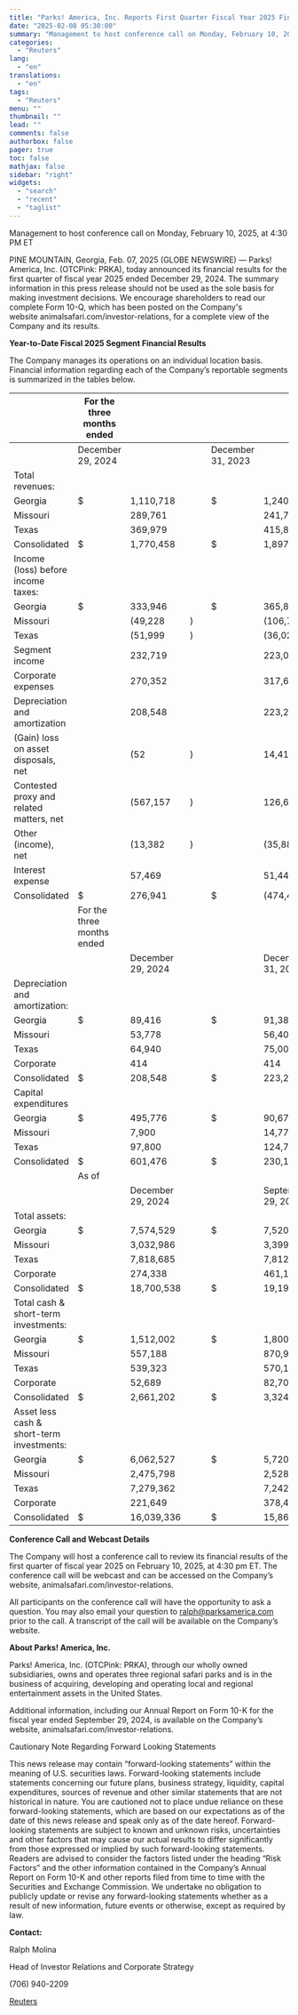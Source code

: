 ```yaml
---
title: "Parks! America, Inc. Reports First Quarter Fiscal Year 2025 Financial Results"
date: "2025-02-08 05:30:00"
summary: "Management to host conference call on Monday, February 10, 2025, at 4:30 PM ETPINE MOUNTAIN, Georgia, Feb. 07, 2025 (GLOBE NEWSWIRE) — Parks! America, Inc. (OTCPink: PRKA), today announced its financial results for the first quarter of fiscal year 2025 ended December 29, 2024. The summary information in this press..."
categories:
  - "Reuters"
lang:
  - "en"
translations:
  - "en"
tags:
  - "Reuters"
menu: ""
thumbnail: ""
lead: ""
comments: false
authorbox: false
pager: true
toc: false
mathjax: false
sidebar: "right"
widgets:
  - "search"
  - "recent"
  - "taglist"
---
```


Management to host conference call on Monday, February 10, 2025, at 4:30 PM ET

PINE MOUNTAIN, Georgia, Feb. 07, 2025 (GLOBE NEWSWIRE) — Parks! America, Inc. (OTCPink: PRKA), today announced its financial results for the first quarter of fiscal year 2025 ended December 29, 2024. The summary information in this press release should not be used as the sole basis for making investment decisions. We encourage shareholders to read our complete Form 10-Q, which has been posted on the Company's website animalsafari.com/investor-relations, for a complete view of the Company and its results.

**Year-to-Date Fiscal 2025 Segment Financial Results**

The Company manages its operations on an individual location basis. Financial information regarding each of the Company’s reportable segments is summarized in the tables below.

|  | For the three months ended | | | | | |  |
| --- | --- | --- | --- | --- | --- | --- | --- |
|  | December 29, 2024 | |  |  | December 31, 2023 | |  |
| Total revenues: |  |  |  |  |  |  |  |
| Georgia | $ | 1,110,718 |  |  | $ | 1,240,010 |  |
| Missouri |  | 289,761 |  |  |  | 241,721 |  |
| Texas |  | 369,979 |  |  |  | 415,894 |  |
| Consolidated | $ | 1,770,458 |  |  | $ | 1,897,625 |  |
| Income (loss) before income taxes: |  |  |  |  |  |  |  |
| Georgia | $ | 333,946 |  |  | $ | 365,842 |  |
| Missouri |  | (49,228 | ) |  |  | (106,768 | ) |
| Texas |  | (51,999 | ) |  |  | (36,025 | ) |
| Segment income |  | 232,719 |  |  |  | 223,049 |  |
| Corporate expenses |  | 270,352 |  |  |  | 317,686 |  |
| Depreciation and amortization |  | 208,548 |  |  |  | 223,203 |  |
| (Gain) loss on asset disposals, net |  | (52 | ) |  |  | 14,417 |  |
| Contested proxy and related matters, net |  | (567,157 | ) |  |  | 126,640 |  |
| Other (income), net |  | (13,382 | ) |  |  | (35,887 | ) |
| Interest expense |  | 57,469 |  |  |  | 51,445 |  |
| Consolidated | $ | 276,941 |  |  | $ | (474,455 | ) |
|  | For the three months ended | | | | | |  |
|  |  | December 29, 2024 |  |  |  | December 31, 2023 |  |
| Depreciation and amortization: |  |  |  |  |  |  |  |
| Georgia | $ | 89,416 |  |  | $ | 91,389 |  |
| Missouri |  | 53,778 |  |  |  | 56,400 |  |
| Texas |  | 64,940 |  |  |  | 75,000 |  |
| Corporate |  | 414 |  |  |  | 414 |  |
| Consolidated | $ | 208,548 |  |  | $ | 223,203 |  |
| Capital expenditures |  |  |  |  |  |  |  |
| Georgia | $ | 495,776 |  |  | $ | 90,677 |  |
| Missouri |  | 7,900 |  |  |  | 14,774 |  |
| Texas |  | 97,800 |  |  |  | 124,715 |  |
| Consolidated | $ | 601,476 |  |  | $ | 230,166 |  |
|  | As of | | | | | |  |
|  |  | December 29, 2024 |  |  |  | September 29, 2024 |  |
| Total assets: |  |  |  |  |  |  |  |
| Georgia | $ | 7,574,529 |  |  | $ | 7,520,918 |  |
| Missouri |  | 3,032,986 |  |  |  | 3,399,324 |  |
| Texas |  | 7,818,685 |  |  |  | 7,812,661 |  |
| Corporate |  | 274,338 |  |  |  | 461,168 |  |
| Consolidated | $ | 18,700,538 |  |  | $ | 19,194,071 |  |
| Total cash & short-term investments: |  |  |  |  |  |  |  |
| Georgia | $ | 1,512,002 |  |  | $ | 1,800,623 |  |
| Missouri |  | 557,188 |  |  |  | 870,918 |  |
| Texas |  | 539,323 |  |  |  | 570,122 |  |
| Corporate |  | 52,689 |  |  |  | 82,705 |  |
| Consolidated | $ | 2,661,202 |  |  | $ | 3,324,368 |  |
| Asset less cash & short-term investments: |  |  |  |  |  |  |  |
| Georgia | $ | 6,062,527 |  |  | $ | 5,720,295 |  |
| Missouri |  | 2,475,798 |  |  |  | 2,528,406 |  |
| Texas |  | 7,279,362 |  |  |  | 7,242,539 |  |
| Corporate |  | 221,649 |  |  |  | 378,463 |  |
| Consolidated | $ | 16,039,336 |  |  | $ | 15,869,703 |  |

**Conference Call and Webcast Details**

The Company will host a conference call to review its financial results of the first quarter of fiscal year 2025 on February 10, 2025, at 4:30 pm ET. The conference call will be webcast and can be accessed on the Company’s website, animalsafari.com/investor-relations.

All participants on the conference call will have the opportunity to ask a question. You may also email your question to ralph@parksamerica.com prior to the call. A transcript of the call will be available on the Company’s website.

**About Parks! America, Inc.**

Parks! America, Inc. (OTCPink: PRKA), through our wholly owned subsidiaries, owns and operates three regional safari parks and is in the business of acquiring, developing and operating local and regional entertainment assets in the United States.

Additional information, including our Annual Report on Form 10-K for the fiscal year ended September 29, 2024, is available on the Company’s website, animalsafari.com/investor-relations.

Cautionary Note Regarding Forward Looking Statements

This news release may contain “forward-looking statements” within the meaning of U.S. securities laws. Forward-looking statements include statements concerning our future plans, business strategy, liquidity, capital expenditures, sources of revenue and other similar statements that are not historical in nature. You are cautioned not to place undue reliance on these forward-looking statements, which are based on our expectations as of the date of this news release and speak only as of the date hereof. Forward-looking statements are subject to known and unknown risks, uncertainties and other factors that may cause our actual results to differ significantly from those expressed or implied by such forward-looking statements. Readers are advised to consider the factors listed under the heading “Risk Factors” and the other information contained in the Company’s Annual Report on Form 10-K and other reports filed from time to time with the Securities and Exchange Commission. We undertake no obligation to publicly update or revise any forward-looking statements whether as a result of new information, future events or otherwise, except as required by law.

**Contact:**

Ralph Molina

Head of Investor Relations and Corporate Strategy

(706) 940-2209

[Reuters](https://www.tradingview.com/news/reuters.com,2025-02-07:newsml_GNX9r2FbS:0-parks-america-inc-reports-first-quarter-fiscal-year-2025-financial-results/)
